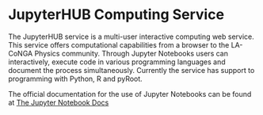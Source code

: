 # JupyterHUB Computing Service

The JupyterHUB service is a multi-user interactive computing web service. This service offers computational capabilities from a browser to the LA-CoNGA Physics community. Through Jupyter Notebooks users can interactively, execute code in various programming languages and document the process simultaneously. Currently the service has support to programming with Python, R and pyRoot.

The official documentation for the use of Jupyter Notebooks can be found at [The Jupyter Notebook Docs](https://jupyter-notebook.readthedocs.io/en/latest/notebook.html#)
